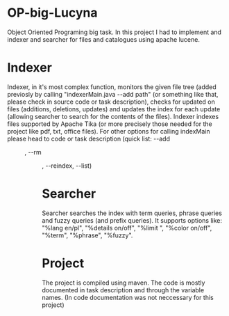 # OP-big-Lucyna
Object Oriented Programing big task.
In this project I had to implement and indexer and searcher for files and catalogues using apache lucene.

# Indexer
Indexer, in it's most complex function, monitors the given file tree (added previosly by calling "indexerMain.java --add path"
(or something like that, please check in source code or task description), checks for updated on files 
(additions, deletions, updates) and updates the index for each update (allowing searcher to search for the contents of the files).
Indexer indexes files supported by Apache Tika (or more precisely those needed for the project like pdf, txt, office files).
For other options for calling indexMain please head to code or task description 
(quick list: --add <dir>, --rm <dir>, --reindex, --list)

# Searcher
Searcher searches the index with term queries, phrase queries and fuzzy queries (and prefix queries).
It supports options like: "%lang en/pl", "%details on/off", "%limit <n>", "%color on/off", "%term", "%phrase", "%fuzzy".

# Project
The project is compiled using maven. The code is mostly documented in task description and through the variable names. 
(In code documentation was not neccessary for this project)
